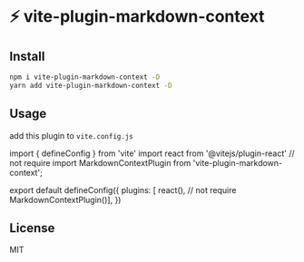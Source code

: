 # ⚡ vite-plugin-markdown-context

[`vite`]: https://github.com/vitejs/vite

## Install

```bash
npm i vite-plugin-markdown-context -D
yarn add vite-plugin-markdown-context -D
```

## Usage

add this plugin to `vite.config.js`

import { defineConfig } from 'vite'
import react from '@vitejs/plugin-react' // not require 
import MarkdownContextPlugin from 'vite-plugin-markdown-context';

export default defineConfig({
  plugins: [
    react(), // not require
    MarkdownContextPlugin()],
})

##

## License

MIT
